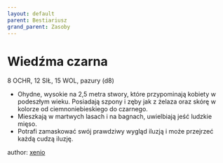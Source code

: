 ```yaml
---
layout: default
parent: Bestiariusz
grand_parent: Zasoby
---
```


# Wiedźma czarna

8 OCHR, 12 SIŁ, 15 WOL, pazury (d8)

- Ohydne, wysokie na 2,5 metra stwory, które przypominają kobiety w podeszłym wieku. Posiadają szpony i zęby jak z żelaza oraz skórę w kolorze od ciemnoniebieskiego do czarnego.
- Mieszkają w martwych lasach i na bagnach, uwielbiają jeść ludzkie mięso.
- Potrafi zamaskować swój prawdziwy wygląd iluzją i może przejrzeć każdą cudzą iluzję.

author: [xenio](https://xenioinabottle.blogspot.com)
